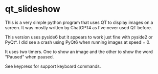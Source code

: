 ﻿# qt_slideshow

This is a very simple python program that uses QT to display images on a screen. It was mostly written by ChatGPT4 as I've never used QT before.

This version uses pyside6 but it appears to work just fine with pyside2 or PyQt*. I did see a crash using PyQt6 when running images at speed = 0. 

It uses two timers. One to show an image and the other to show the word "Paused" when paused.

See keypress for support keyboard commands. 

